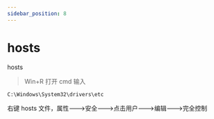 ```yaml
---
sidebar_position: 8
---
```


# hosts

hosts

> Win+R 打开 cmd 输入

```bash
C:\Windows\System32\drivers\etc
```

右键 hosts 文件，属性--->安全--->点击用户--->编辑--->完全控制
